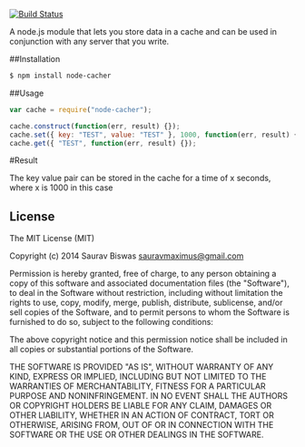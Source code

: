 [![Build Status](https://travis-ci.org/sauravbiswasiupr/node-cacher.svg)](https://travis-ci.org/sauravbiswasiupr/node-cacher)

A node.js module that lets you store data in a cache and can be used in conjunction with any server that you write.

##Installation

```bash
$ npm install node-cacher
```
##Usage

```js
var cache = require("node-cacher");

cache.construct(function(err, result) {});
cache.set({ key: "TEST", value: "TEST" }, 1000, function(err, result) {});
cache.get({ "TEST", function(err, result) {});
```
#Result

The key value pair can be stored in the cache for a time of x seconds, where x is 1000 in this case

## License

The MIT License (MIT)

Copyright (c) 2014  Saurav Biswas <sauravmaximus@gmail.com>

Permission is hereby granted, free of charge, to any person obtaining a copy of this software and associated documentation files (the "Software"), to deal in the Software without restriction, including without limitation the rights to use, copy, modify, merge, publish, distribute, sublicense, and/or sell copies of the Software, and to permit persons to whom the Software is furnished to do so, subject to the following conditions:

The above copyright notice and this permission notice shall be included in all copies or substantial portions of the Software.

THE SOFTWARE IS PROVIDED "AS IS", WITHOUT WARRANTY OF ANY KIND, EXPRESS OR IMPLIED, INCLUDING BUT NOT LIMITED TO THE WARRANTIES OF MERCHANTABILITY, FITNESS FOR A PARTICULAR PURPOSE AND NONINFRINGEMENT. IN NO EVENT SHALL THE AUTHORS OR COPYRIGHT HOLDERS BE LIABLE FOR ANY CLAIM, DAMAGES OR OTHER LIABILITY, WHETHER IN AN ACTION OF CONTRACT, TORT OR OTHERWISE, ARISING FROM, OUT OF OR IN CONNECTION WITH THE SOFTWARE OR THE USE OR OTHER DEALINGS IN THE SOFTWARE.
